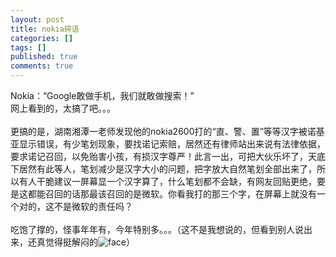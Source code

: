 ```yaml
---
layout: post
title: nokia碎语
categories: []
tags: []
published: true
comments: true
---
```

<p>Nokia：“Google敢做手机，我们就敢做搜索！”<br />网上看到的，太搞了吧。。。<br /><br />更搞的是，湖南湘潭一老师发现他的nokia2600打的“直、警、置”等等汉字被诺基亚显示错误，有少笔划现象，要找诺记索赔，居然还有律师站出来说有法律依据，要求诺记召回，以免贻害小孩，有损汉字尊严！此言一出，可把大伙乐坏了，天底下居然有此等人，笔划减少是汉字大小的问题，把字放大自然笔划全部出来了，所以有人干脆建议一屏幕显一个汉字算了，什么笔划都不会缺，有网友回贴更绝，要是这都能召回的话那最该召回的是微软。你看我打的那三个字，在屏幕上就没有一个对的，这不是微软的责任吗？<br /><br />吃饱了撑的，怪事年年有，今年特别多。。。（这不是我想说的，但看到别人说出来，还真觉得挺解闷的<img alt="face" src="http://sys2.blogcn.com/control/images/em/1/14.gif" />）</p>
